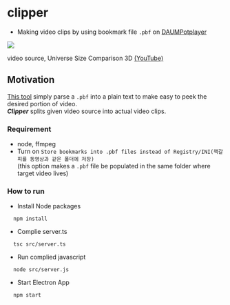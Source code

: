 # clipper
- Making video clips by using bookmark file `.pbf` on [DAUMPotplayer](https://potplayer.daum.net/)

<img src="https://raw.githubusercontent.com/Sessho-maru/clipper/main/example.gif" />

video source, Universe Size Comparison 3D [(YouTube)](https://www.youtube.com/watch?v=i93Z7zljQ7I)

## Motivation
[This tool](https://github.com/Sessho-maru/pbfWalker) simply parse a `.pbf` into a plain text to make easy to peek the desired portion of video.<br/>
***Clipper*** splits given video source into actual video clips.

### Requirement
- node, ffmpeg
- Turn on `Store bookmarks into .pbf files instead of Registry/INI(책갈피를 동영상과 같은 폴더에 저장)`</br>(this option makes a `.pbf` file be populated in the same folder where target video lives)

### How to run
- Install Node packages
```
  npm install
```
- Complie server.ts
```
  tsc src/server.ts
```
- Run complied javascript
```
  node src/server.js
```
- Start Electron App
```
  npm start
```

